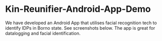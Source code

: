 # Kin-Reunifier-Android-App-Demo
We have developed an Android App that utilises facial recognition tech to identify IDPs in Borno state. See screenshots below. The app is great for datalogging and facial identification.
